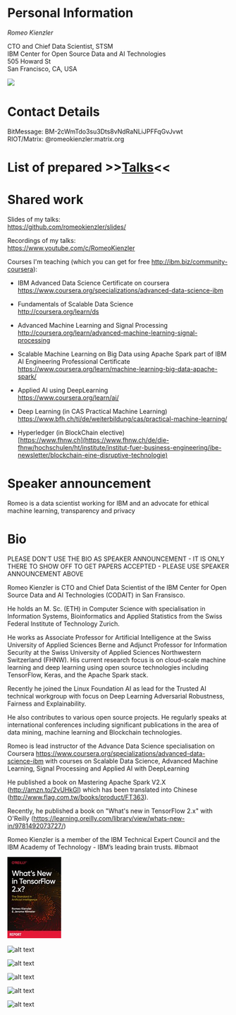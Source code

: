 # Personal Information
*Romeo Kienzler*

CTO and Chief Data Scientist, STSM  
IBM Center for Open Source Data and AI Technologies  
505 Howard St  
San Francisco, CA, USA

<img src="https://github.com/romeokienzler/me/raw/master/img/profile_ai.jpg" width="250">

# Contact Details
BitMessage: BM-2cWmTdo3su3Dts8vNdRaNLiJPFFqGvJvwt  
RIOT/Matrix: @romeokienzler:matrix.org

# List of prepared >>[Talks](https://github.com/romeokienzler/me/blob/master/TALKS.md)<<

# Shared work
Slides of my talks:  
https://github.com/romeokienzler/slides/

Recordings of my talks:  
https://www.youtube.com/c/RomeoKienzler

Courses I'm teaching (which you can get for free http://ibm.biz/community-coursera):  

* IBM Advanced Data Science Certificate on coursera  
https://www.coursera.org/specializations/advanced-data-science-ibm

* Fundamentals of Scalable Data Science  
http://coursera.org/learn/ds

* Advanced Machine Learning and Signal Processing  
http://coursera.org/learn/advanced-machine-learning-signal-processing

* Scalable Machine Learning on Big Data using Apache Spark part of IBM AI Engineering Professional Certificate
https://www.coursera.org/learn/machine-learning-big-data-apache-spark/


* Applied AI using DeepLearning  
https://www.coursera.org/learn/ai/

* Deep Learning (in CAS Practical Machine Learning)  
https://www.bfh.ch/ti/de/weiterbildung/cas/practical-machine-learning/

* Hyperledger (in BlockChain elective)  
[https://www.fhnw.ch](https://www.fhnw.ch/de/die-fhnw/hochschulen/ht/institute/institut-fuer-business-engineering/ibe-newsletter/blockchain-eine-disruptive-technologie)

# Speaker announcement
Romeo is a data scientist working for IBM and an advocate for ethical machine learning, transparency and privacy

# Bio
PLEASE DON'T USE THE BIO AS SPEAKER ANNOUNCEMENT - IT IS ONLY THERE TO SHOW OFF TO GET PAPERS ACCEPTED - PLEASE USE SPEAKER ANNOUNCEMENT ABOVE

Romeo Kienzler is CTO and Chief Data Scientist of the IBM Center for Open Source Data and AI Technologies (CODAIT) in San Fransisco.

He holds an M. Sc. (ETH) in Computer Science with specialisation in Information Systems, Bioinformatics and Applied Statistics from the Swiss Federal Institute of Technology Zurich. 

He works as Associate Professor for Artificial Intelligence at the Swiss University of Applied Sciences Berne and Adjunct Professor for Information Security at the Swiss University of Applied Sciences Northwestern Switzerland (FHNW). His current research focus is on cloud-scale machine learning and deep learning using open source technologies including TensorFlow, Keras, and the Apache Spark stack. 

Recently he joined the Linux Foundation AI as lead for the Trusted AI technical workgroup with focus on Deep Learning Adversarial Robustness, Fairness and Explainability.

He also contributes to various open source projects. He regularly speaks at international conferences including significant publications in the area of data mining, machine learning and Blockchain technologies. 

Romeo is lead instructor of the Advance Data Science specialisation on Coursera https://www.coursera.org/specializations/advanced-data-science-ibm with courses on Scalable Data Science, Advanced Machine Learning, Signal Processing and Applied AI with DeepLearning

He published a book on Mastering Apache Spark V2.X (http://amzn.to/2vUHkGl) which has been translated into Chinese (http://www.flag.com.tw/books/product/FT363). 

Recently, he published a book on "What's new in TensorFlow 2.x" with O'Reilly (https://learning.oreilly.com/library/view/whats-new-in/9781492073727/)

Romeo Kienzler is a member of the IBM Technical Expert Council and the IBM Academy of Technology - IBM’s leading brain trusts. #ibmaot


![alt text](https://github.com/romeokienzler/me/raw/master/img/9781492073727.jpg)

![alt text](https://github.com/romeokienzler/me/raw/master/img/41AW39ZZ3ML.jpg)

![alt text](https://github.com/romeokienzler/me/raw/master/img/FT363.jpg)

![alt text](https://github.com/romeokienzler/me/raw/master/img/51fGRS4JZPL.jpg)

![alt text](https://github.com/romeokienzler/me/raw/master/img/61YkJQWjDvL.jpg)

![alt text](
https://github.com/romeokienzler/me/raw/master/img/71TgZROmcCL.jpg)




